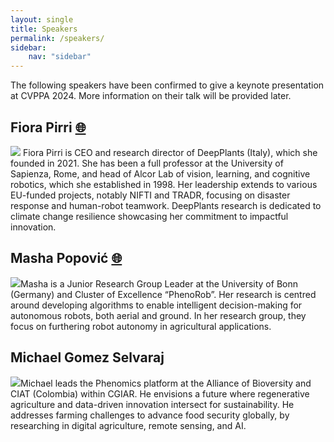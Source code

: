 ```yaml
---
layout: single
title: Speakers
permalink: /speakers/
sidebar:
    nav: "sidebar"
---
```


The following speakers have been confirmed to give a keynote presentation at CVPPA 2024. More information on their talk will be provided later.

## Fiora Pirri&nbsp;<a href="https://deepplants.com/" target="_blank" title="Web page">🌐</a>

<img src="https://lh4.googleusercontent.com/9t8rdyD7arhR9XgPT02iUnNnFLzY61_DBSlwvU4asK6x0o00khfozdA2PBQ07PL3dOBHp_QghCy4IVtOkBqJHKTPZ-YCP761C4Vw3rKdAwWDSajlEaXPM3NCs57vLphN=w1280" class="people-img"> Fiora Pirri is CEO and research director of DeepPlants (Italy), which she founded in 2021. She has been a full professor at the University of Sapienza, Rome, and head of Alcor Lab of vision, learning, and cognitive robotics, which she established in 1998. Her leadership extends to various EU-funded projects, notably NIFTI and TRADR, focusing on disaster response and human-robot teamwork. DeepPlants research is dedicated to climate change resilience showcasing her commitment to impactful innovation.

## Masha Popović&nbsp;<a href="https://dmar-bonn.com/authors/admin/" target="_blank" title="Web page">🌐</a>

<img src="https://dmar-bonn.com/authors/admin/avatar_hu41eb3dff5e107bd3af1391588f6359b0_178877_270x270_fill_q75_lanczos_center.jpg" class="people-img">Masha is a Junior Research Group Leader at the University of Bonn (Germany) and Cluster of Excellence “PhenoRob”. Her research is centred around developing algorithms to enable intelligent decision-making for autonomous robots, both aerial and ground. In her research group, they focus on furthering robot autonomy in agricultural applications.

## Michael Gomez Selvaraj

<img src="https://scholar.googleusercontent.com/citations?view_op=view_photo&user=vodap70AAAAJ&citpid=6" class="people-img">Michael leads the Phenomics platform at the Alliance of Bioversity and CIAT (Colombia) within CGIAR. He envisions a future where regenerative agriculture and data-driven innovation intersect for sustainability. He addresses farming challenges to advance food security globally, by researching in digital agriculture, remote sensing, and AI.